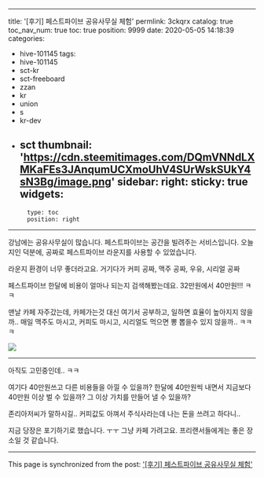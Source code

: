 
---
title: '[후기] 페스트파이브 공유사무실 체험'
permlink: 3ckqrx
catalog: true
toc_nav_num: true
toc: true
position: 9999
date: 2020-05-05 14:18:39
categories:
- hive-101145
tags:
- hive-101145
- sct-kr
- sct-freeboard
- zzan
- kr
- union
- s
- kr-dev
- sct
thumbnail: 'https://cdn.steemitimages.com/DQmVNNdLXMKaFEs3JAnqumUCXmoUhV4SUrWskSUkY4sN3Bg/image.png'
sidebar:
    right:
        sticky: true
widgets:
    -
        type: toc
        position: right
---


강남에는 공유사무실이 많습니다. 페스트파이브는 공간을 빌려주는 서비스입니다. 오늘 지인 덕분에, 공짜로 페스트파이브 라운지를 사용할 수 있었습니다.

라운지 환경이 너무 좋더라고요. 
거기다가 커피 공짜, 맥주 공짜, 우유, 시리얼 공짜


페스트파이브 한달에 비용이 얼마나 되는지 검색해봤는데요. 32만원에서 40만원!!! ㅋㅋ

맨날 카페 자주갔는데, 카페가는것 대신 여기서 공부하고, 일하면 효율이 높아지지 않을까.. 
매일 맥주도 마시고, 커피도 마시고, 시리얼도 먹으면 뽕 뽑을수 있지 않을까.. ㅋㅋㅋ


![](https://cdn.steemitimages.com/DQmVNNdLXMKaFEs3JAnqumUCXmoUhV4SUrWskSUkY4sN3Bg/image.png)

---

아직도 고민중인데.. ㅋㅋ

여기다 40만원쓰고 다른 비용들을 아낄 수 있을까?
한달에 40만원씩 내면서 지금보다 40만원 이상 벌 수 있을까? 그 이상 가치를 만들어 낼 수 있을까?

존리아저씨가 말하시길.. 
커피값도 아껴서 주식사라는데 
나는 돈을 쓰려고 하다니..

지금 당장은 포기하기로 했습니다. 
ㅜㅜ 그냥 카페 가려고요.
프리랜서들에게는 좋은 장소일 것 같습니다.

- - -

This page is synchronized from the post: ['[후기] 페스트파이브 공유사무실 체험'](https://steemit.com/@jacobyu/3ckqrx)
